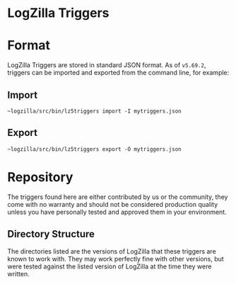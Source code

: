 # LogZilla Triggers

# Format
LogZilla Triggers are stored in standard JSON format. As of `v5.69.2`, triggers can be imported and exported from the command line, for example:

Import
---
	~logzilla/src/bin/lz5triggers import -I mytriggers.json

Export
---
	~logzilla/src/bin/lz5triggers export -O mytriggers.json


# Repository
The triggers found here are either contributed by us or the community, they come with no warranty and should not be considered production quality unless you have personally tested and approved them in your environment.

Directory Structure
---
The directories listed are the versions of LogZilla that these triggers are known to work with. They may work perfectly fine with other versions, but were tested against the listed version of LogZilla at the time they were written.
